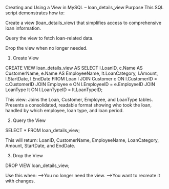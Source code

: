 Creating and Using a View in MySQL – loan_details_view
Purpose
This SQL script demonstrates how to:

Create a view (loan_details_view) that simplifies access to comprehensive loan information.

Query the view to fetch loan-related data.

Drop the view when no longer needed.

1. Create View

CREATE VIEW loan_details_view AS
SELECT 
    l.LoanID,
    c.Name AS CustomerName,
    e.Name AS EmployeeName,
    lt.LoanCategory,
    l.Amount,
    l.StartDate,
    l.EndDate
FROM Loan l
JOIN Customer c ON l.CustomerID = c.CustomerID
JOIN Employee e ON l.EmployeeID = e.EmployeeID
JOIN LoanType lt ON l.LoanTypeID = lt.LoanTypeID;

This view:
Joins the Loan, Customer, Employee, and LoanType tables.
Presents a consolidated, readable format showing who took the loan, handled by which employee, loan type, and loan period.

2. Query the View

SELECT * FROM loan_details_view;

This will return:
LoanID, CustomerName, EmployeeName, LoanCategory, Amount, StartDate, and EndDate.

3. Drop the View

DROP VIEW loan_details_view;

Use this when:
-->You no longer need the view.
-->You want to recreate it with changes.
